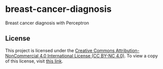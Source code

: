 # breast-cancer-diagnosis
Breast cancer diagnosis with Perceptron

## License
This project is licensed under the [Creative Commons Attribution-NonCommercial 4.0 International License (CC BY-NC 4.0)](https://creativecommons.org/licenses/by-nc/4.0/). To view a copy of this license, visit [this link](https://creativecommons.org/licenses/by-nc/4.0/legalcode).
